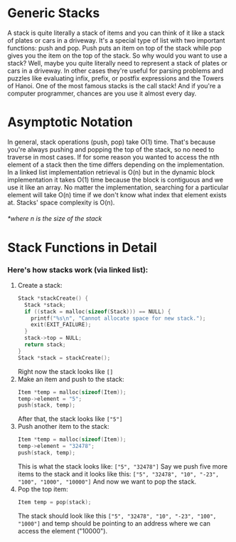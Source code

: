# Generic Stacks
A stack is quite literally a stack of items and you can think of it like a stack of
plates or cars in a driveway. It's a special type of list with two important
functions: push and pop. Push puts an item on top of the stack while pop gives you
the item on the top of the stack.
So why would you want to use a stack? Well, maybe you quite literally need to
represent a stack of plates or cars in a driveway. In other cases
they're useful for parsing problems and puzzles like evaluating infix, prefix,
or postfix expressions and the Towers of Hanoi. One of the most famous stacks is
the call stack! And if you're a computer programmer, chances are you use it
almost every day.
# Asymptotic Notation
In general, stack operations (push, pop) take O(1) time.
That's because you're always pushing and popping the top of the stack, so
no need to traverse in most cases.
If for some reason you wanted to access the nth element of a stack then
the time differs depending on the implementation. In a linked list
implementation retrieval is O(n) but in the dynamic block implementation
it takes O(1) time because the block is contiguous and we use it like an
array.
No matter the implementation, searching for a particular element will take
O(n) time if we don't know what index that element exists at.
Stacks' space complexity is O(n).
###### *\*where n is the size of the stack*
# Stack Functions in Detail
### Here's how stacks work (via linked list):
1. Create a stack:
    ```c
    Stack *stackCreate() {
      Stack *stack;
      if ((stack = malloc(sizeof(Stack))) == NULL) {
        printf("%s\n", "Cannot allocate space for new stack.");
        exit(EXIT_FAILURE);
      }
      stack->top = NULL;
      return stack;
    }
    Stack *stack = stackCreate();
    ```
    Right now the stack looks like `[]`
2. Make an item and push to the stack:
    ```c
    Item *temp = malloc(sizeof(Item));
    temp->element = "5";
    push(stack, temp);
    ```
    After that, the stack looks like `["5"]`
3. Push another item to the stack:
    ```c
    Item *temp = malloc(sizeof(Item));
    temp->element = "32478";
    push(stack, temp);
    ```
    This is what the stack looks like:
    `["5", "32478"]`
    Say we push five more items to the stack and it looks like this:
    `["5", "32478", "10", "-23", "100", "1000", "10000"]`
    And now we want to pop the stack.
4. Pop the top item:
    ```c
    Item temp = pop(stack);
    ```
    The stack should look like this
    `["5", "32478", "10", "-23", "100", "1000"]`
    and temp should be pointing to an address where we can access the
    element ("10000").
